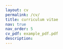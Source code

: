 ```yaml
---
layout: cv
permalink: /cv/
title: curriculum vitae
nav: true
nav_order: 5
cv_pdf: example_pdf.pdf
description: 
---
```

